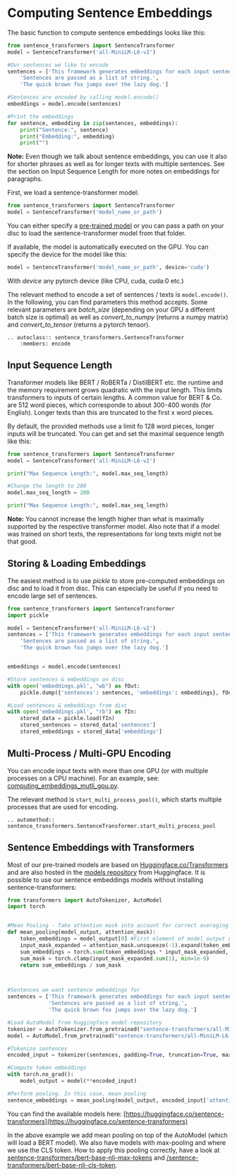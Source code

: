 # Computing Sentence Embeddings



The basic function to compute sentence embeddings looks like this:
```python
from sentence_transformers import SentenceTransformer
model = SentenceTransformer('all-MiniLM-L6-v2')

#Our sentences we like to encode
sentences = ['This framework generates embeddings for each input sentence',
    'Sentences are passed as a list of string.', 
    'The quick brown fox jumps over the lazy dog.']

#Sentences are encoded by calling model.encode()
embeddings = model.encode(sentences)

#Print the embeddings
for sentence, embedding in zip(sentences, embeddings):
    print("Sentence:", sentence)
    print("Embedding:", embedding)
    print("")
```

**Note:** Even though we talk about sentence embeddings, you can use it also for shorter phrases as well as for longer texts with multiple sentences. See the section on Input Sequence Length for more notes on embeddings for paragraphs.

First, we load a sentence-transformer model:
```python
from sentence_transformers import SentenceTransformer
model = SentenceTransformer('model_name_or_path')
```

You can either specify a [pre-trained model](https://www.sbert.net/docs/pretrained_models.html) or you can pass a path on your disc to load the sentence-transformer model from that folder.

If available, the model is automatically executed on the GPU. You can specify the device for the model like this:
```python
model = SentenceTransformer('model_name_or_path', device='cuda')
```

With *device* any pytorch device (like CPU, cuda, cuda:0 etc.)
 

The relevant method to encode a set of sentences / texts is `model.encode()`. In the following, you can find parameters this method accepts. Some relevant parameters are *batch_size* (depending on your GPU a different batch size is optimal) as well as *convert_to_numpy* (returns a numpy matrix)  and *convert_to_tensor* (returns a pytorch tensor).

```eval_rst
.. autoclass:: sentence_transformers.SentenceTransformer
    :members: encode
```

## Input Sequence Length
Transformer models like BERT / RoBERTa / DistilBERT etc. the runtime and the memory requirement grows quadratic with the input length. This limits transformers to inputs of certain lengths. A common value for BERT & Co. are 512 word pieces, which corresponde to about 300-400 words (for English). Longer texts than this are truncated to the first x word pieces.

By default, the provided methods use a limit fo 128 word pieces, longer inputs will be truncated. You can get and set the maximal sequence length like this:
 
```python
from sentence_transformers import SentenceTransformer
model = SentenceTransformer('all-MiniLM-L6-v2')

print("Max Sequence Length:", model.max_seq_length)

#Change the length to 200
model.max_seq_length = 200

print("Max Sequence Length:", model.max_seq_length)
```

**Note:** You cannot increase the length higher than what is maximally supported by the respective transformer model. Also note that if a model was trained on short texts, the representations for long texts might not be that good.

## Storing & Loading Embeddings
The easiest method is to use *pickle* to store pre-computed embeddings on disc and to load it from disc. This can especially be useful if you need to encode large set of sentences. 


```python
from sentence_transformers import SentenceTransformer
import pickle

model = SentenceTransformer('all-MiniLM-L6-v2')
sentences = ['This framework generates embeddings for each input sentence',
    'Sentences are passed as a list of string.', 
    'The quick brown fox jumps over the lazy dog.']


embeddings = model.encode(sentences)

#Store sentences & embeddings on disc
with open('embeddings.pkl', "wb") as fOut:
    pickle.dump({'sentences': sentences, 'embeddings': embeddings}, fOut, protocol=pickle.HIGHEST_PROTOCOL)

#Load sentences & embeddings from disc
with open('embeddings.pkl', "rb") as fIn:
    stored_data = pickle.load(fIn)
    stored_sentences = stored_data['sentences']
    stored_embeddings = stored_data['embeddings']
```

## Multi-Process / Multi-GPU Encoding

You can encode input texts with more than one GPU (or with multiple processes on a CPU machine). For an example, see: [computing_embeddings_mutli_gpu.py](computing_embeddings_mutli_gpu.py).

The relevant method is `start_multi_process_pool()`, which starts multiple processes that are used for encoding.

 ```eval_rst
.. automethod:: sentence_transformers.SentenceTransformer.start_multi_process_pool
```

## Sentence Embeddings with Transformers
Most of our pre-trained models are based on [Huggingface.co/Transformers](https://huggingface.co/transformers/) and are also hosted in the [models repository](https://huggingface.co/models) from Huggingface. It is possible to use our sentence embeddings models without installing sentence-transformers:

```python
from transformers import AutoTokenizer, AutoModel
import torch


#Mean Pooling - Take attention mask into account for correct averaging
def mean_pooling(model_output, attention_mask):
    token_embeddings = model_output[0] #First element of model_output contains all token embeddings
    input_mask_expanded = attention_mask.unsqueeze(-1).expand(token_embeddings.size()).float()
    sum_embeddings = torch.sum(token_embeddings * input_mask_expanded, 1)
    sum_mask = torch.clamp(input_mask_expanded.sum(1), min=1e-9)
    return sum_embeddings / sum_mask



#Sentences we want sentence embeddings for
sentences = ['This framework generates embeddings for each input sentence',
             'Sentences are passed as a list of string.',
             'The quick brown fox jumps over the lazy dog.']

#Load AutoModel from huggingface model repository
tokenizer = AutoTokenizer.from_pretrained("sentence-transformers/all-MiniLM-L6-v2")
model = AutoModel.from_pretrained("sentence-transformers/all-MiniLM-L6-v2")

#Tokenize sentences
encoded_input = tokenizer(sentences, padding=True, truncation=True, max_length=128, return_tensors='pt')

#Compute token embeddings
with torch.no_grad():
    model_output = model(**encoded_input)

#Perform pooling. In this case, mean pooling
sentence_embeddings = mean_pooling(model_output, encoded_input['attention_mask'])
```


You can find the available models here: [https://huggingface.co/sentence-transformers](https://huggingface.co/sentence-transformers)


In the above example we add mean pooling on top of the AutoModel (which will load a BERT model). We also have models with max-pooling and where we use the CLS token. How to apply this pooling correctly, have a look at [sentence-transformers/bert-base-nli-max-tokens](https://huggingface.co/sentence-transformers/bert-base-nli-max-tokens) and [/sentence-transformers/bert-base-nli-cls-token](https://huggingface.co/sentence-transformers/bert-base-nli-cls-token).


